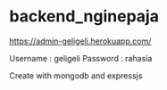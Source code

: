 # backend_nginepaja
https://admin-geligeli.herokuapp.com/

Username : geligeli
Password : rahasia



Create with mongodb and expressjs

